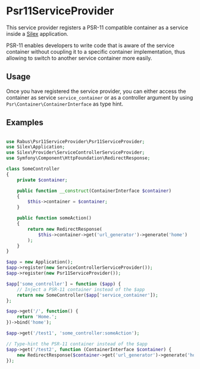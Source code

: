 Psr11ServiceProvider
====================

This service provider registers a PSR-11 compatible container as a service
inside a [Silex](https://github.com/silexphp/Silex) application.

PSR-11 enables developers to write code that is aware of the service container
without coupling it to a specific container implementation, thus allowing to
switch to another service container more easily.


Usage
-----

Once you have registered the service provider, you can either access the
container as service `service_container` or as a controller argument by using
`Psr\Container\ContainerInterface` as type hint.

Examples
--------

```php

use Rabus\Psr11ServiceProvider\Psr11ServiceProvider;
use Silex\Application;
use Silex\Provider\ServiceControllerServiceProvider;
use Symfony\Component\HttpFoundation\RedirectResponse;

class SomeController
{
    private $container;

    public function __construct(ContainerInterface $container)
    {
        $this->container = $container;
    }

    public function someAction()
    {
        return new RedirectResponse(
            $this->container->get('url_generator')->generate('home')
        );
    }
}

$app = new Application();
$app->register(new ServiceControllerServiceProvider());
$app->register(new Psr11ServiceProvider());

$app['some_controller'] = function ($app) {
    // Inject a PSR-11 container instead of the $app
    return new SomeController($app['service_container']);
};

$app->get('/', function() {
    return 'Home.';
})->bind('home');

$app->get('/test1', 'some_controller:someAction');

// Type-hint the PSR-11 container instead of the $app
$app->get('/test2', function (ContainerInterface $container) {
    new RedirectResponse($container->get('url_generator')->generate('home'));
});

```
